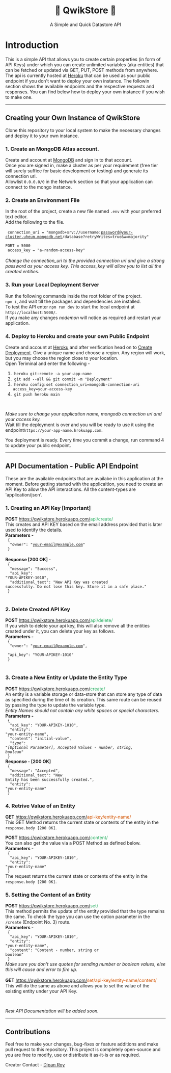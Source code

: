 <h1 align="center">🌺 QwikStore 🌺</h1>
<p align="center">A Simple and Quick Datastore API</p>

# Introduction
This is a simple API that allows you to create certain properties (in form of API Keys) under which you can create unlimited variables (aka entities) that can be fetched or updated via GET, PUT, POST methods from anywhere. The api is currently hosted at [Heroku](https://https://qwikstore.herokuapp.com/) that can be used as your public endpoint if you don't want to deploy your own instance. The followin section shows the available endpoints and the respective requests and responses. You can find below how to deploy your own instance if you wish to make one.

<hr/>

## Creating your Own Instance of QwikStore
Clone this repository to your local system to make the necessary changes and deploy it to your own instance.  

### 1. Create an MongoDB Atlas account.
Create and account at [MongoDB](https://account.mongodb.com/account) and sign in to that account.  
Once you are signed in, make a cluster as per your requirement (free tier will surely suffice for basic development or testing) and generate its connection uri.  
Allowlist ``0.0.0.0/0`` in the Network section so that your application can connect to the mongo instance.  

### 2. Create an Environment File
In the root of the project, create a new file named ``.env`` with your preferred text editor.  
Add the following to the file.  
<br/>
<code>
connection_uri = "mongodb+srv://username:password@your-cluster.uheun.mongodb.net/database?retryWrites=true&w=majority"<br/>
PORT = 5000<br/>
access_key = "a-random-access-key"
</code><br/><br/>
*Change the connection_uri to the provided connection uri and give a strong password as your access key. This access_key will allow you to list all the created entities*.  

### 3. Run your Local Deployment Server
Run the following commands inside the root folder of the project.  
``npm i``, and wait till the packages and dependencies are installed.  
To test the API enter ``npm run dev`` to start the local endpoint at ``http://localhost:5000/``.  
If you make any changes *nodemon* will notice as required and restart your application.  

### 4. Deploy to Heroku and create your own Public Endpoint
Create and account at [Heroku](https://heroku.com/) and after verification head on to [Create Deployment](https://heroku.com/deploy). Give a unique name and choose a region. Any region will work, but you may choose the region close to your location.  
Open Teriminal and enter the following -  
1. &nbsp;``heroku git:remote -a your-app-name``  
2. &nbsp;``git add --all && git commit -m "Deployment"``  
3. &nbsp;``heroku config:set connection_uri=mongodb-connection-uri access_key=your-access-key``
4. &nbsp;``git push heroku main``  
<br/>  

*Make sure to change your application name, mongodb connection uri and your access key.*  <br/>
Wait till the deployment is over and you will be ready to use it using the endpoint``https://your-app-name.hrokuapp.com``.

You deployment is ready. Every time you commit a change, run command 4 to update your public endpoint.
<hr/>

## API Documentation - Public API Endpoint
These are the available endpoints that are availabe in this application at the moment. Before getting started with the applicaition, you need to create an API Key to allow the API interactions. All the content-types are 'application/json'.

### 1. Creating an API Key [Important]
**POST** https://qwikstore.herokuapp.com/<span style="color: #27ae60">api/create/</span>  
This creates and API KEY based on the email address provided that is later used to identify the details.<br/>
**Parameters -**  
<code>
{<br/>
&nbsp;"owner": "your-email@example.com"<br/>
}
</code>  
**Response [200 OK] -**  
<code>
{<br/>
&nbsp;"message": "Success",<br/>
&nbsp;"api_key": "YOUR-APIKEY-1010",<br/>
&nbsp;"additional_text": "New API Key was created successfully. Do not lose this key. Store it in a safe place."<br/>
}
</code>
<br/>  

### 2. Delete Created API Key  
**POST** https://qwikstore.herokuapp.com/<span style="color: #27ae60">api/delete/</span>  
If you wish to delete your api key, this will also remove all the entities created under it, you can delete your key as follows.  
**Parameters -**  
<code>
{<br/>
&nbsp;"owner": "your-email@example.com",<br/>
&nbsp;"api_key": "YOUR-APIKEY-1010"<br/>
}
</code>  
<br/>

### 3. Create a New Entity or Update the Entity Type
**POST** https://qwikstore.herokuapp.com/<span style="color: #27ae60">create/</span>  
An entity is a variable storage or data-store that can store any type of data as specified during the time of its creation. This same route can be reused by passing the type to update the variable type.   
*Entity Names should not contain any white spaces or special characters*.  
**Parameters -**  
<code>
{<br/>
&nbsp;"api_key": "YOUR-APIKEY-1010",<br/>
&nbsp;"entity": "your-entity-name",<br/>
&nbsp;"content": "initial-value",<br/>
&nbsp;*"type": "[Optional Parameter], Accepted Values - number, string, boolean"*<br/>
}
</code>  
**Response - [200 OK]**  
<code>
{<br/>
&nbsp;"message": "Accepted",<br/>
&nbsp;"additional_text": "New Entity has been successfully created.",<br/>
&nbsp;"entity": "your-entity-name"<br/>
}
</code>
<br/>

### 4. Retrive Value of an Entity
**GET** https://qwikstore.herokuapp.com/<span style="color: #d35400">api-key/entity-name/</span>  
This GET Method returns the current state or contents of the entity in the ``response.body [200 OK]``.
<br/>

**POST** https://qwikstore.herokuapp.com/<span style="color: #27ae60">content/</span>  
You can also get the value via a POST Method as defined below.  
**Parameters -**  
<code>
{<br/>
&nbsp;"api_key": "YOUR-APIKEY-1010",<br/>
&nbsp;"entity": "your-entity-name"<br/>
}
</code>  
The request returns the current state or contents of the entity in the ``response.body [200 OK]``.
<br/>

### 5. Setting the Content of an Entity
**POST** https://qwikstore.herokuapp.com/<span style="color: #27ae60">set/</span>   
This method permits the update of the entity provided that the type remains the same. To check the type you can use the option parameter in the ``/create`` (Endpoint No. 3) route.  
**Parameters -**  
<code>
{<br/>
&nbsp;"api_key": "YOUR-APIKEY-1010",<br/>
&nbsp;"entity": "your-entity-name",<br/>
&nbsp;"content": "Content - number, string or boolean"<br/>
}
</code>  
*Make sure you don't use quotes for sending number or boolean values, else this will cause and error to fire up.*  
<br/>
**GET** https://qwikstore.herokuapp.com/<span style="color: #d35400">set/api-key/entity-name/content/</span>   
This will do the same as above and allows you to set the value of the existing entity under your API Key.  

<br/>

*Rest API Documentation will be added soon.*

<hr/>

## Contributions
Feel free to make your changes, bug-fixes or feature additions and make pull request to this repository. This project is completely open-source and you are free to modify, use or distribute it as-it-is or as required.

Creator Contact - [Dipan Roy](https://www.DipanRoy.com)